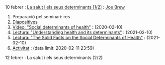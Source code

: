 ---
---

10 febrer
: [La salut i els seus determinants (1/2)](https://docs.google.com/presentation/d/e/2PACX-1vSttAva-0o1hTdqCH_ye5RpfoVkNcpQDvBh8efEx1MOYm-FMpRYtVZsGrlDnnn9RC3ymJVN3WpQpVC-/pub?start=false&loop=false&delayms=3000)
  : [Joe Brew](https://orcid.org/0000-0002-4119-0117)

  1. Preparació pel seminari: res
  1. [Diapositives](https://docs.google.com/presentation/d/e/2PACX-1vSttAva-0o1hTdqCH_ye5RpfoVkNcpQDvBh8efEx1MOYm-FMpRYtVZsGrlDnnn9RC3ymJVN3WpQpVC-/pub?start=false&loop=false&delayms=3000)
  1. [Video: "Social determinants of health"](https://www.youtube.com/watch?v=8PH4JYfF4Ns)
    : (2020-02-10)
  1. [Lectura: "Understanding health and its determinants"](https://www.ncbi.nlm.nih.gov/books/NBK233009/)
    : (2021-02-10)
  1. [Lectura: "The Solid Facts on the Social Determinants of Health"](https://www.euro.who.int/__data/assets/pdf_file/0005/98438/e81384.pdf)
    : (2021-02-10)
  1. [Activitat](https://forms.gle/zxXPFsAYU16onVGL9)
    : (data límit: 2020-02-11 23:59)


12 febrer
: La salut i els seus determinants (2/2)
